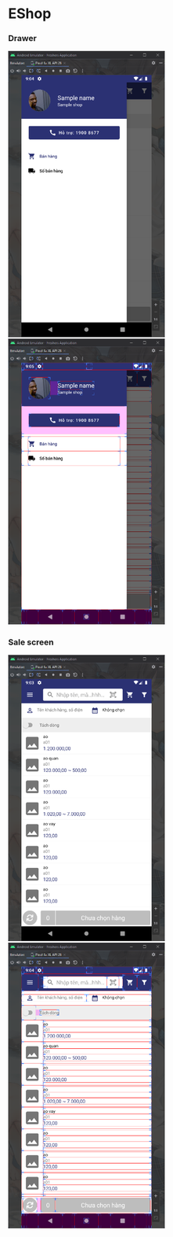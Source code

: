 # EShop
### Drawer
<img src="https://github.com/namdangdev267/fresher/blob/NCChinh/doc/drawer-raw.png?raw=true" width="320"/> <img src="https://github.com/namdangdev267/fresher/blob/NCChinh/doc/drawer-layout.png?raw=true" width="320"/>
### Sale screen
<img src="https://github.com/namdangdev267/fresher/blob/NCChinh/doc/sale-screen-raw.png?raw=true" width="320"/> <img src="https://github.com/namdangdev267/fresher/blob/NCChinh/doc/sale-screen-layout.png?raw=true" width="320"/>
